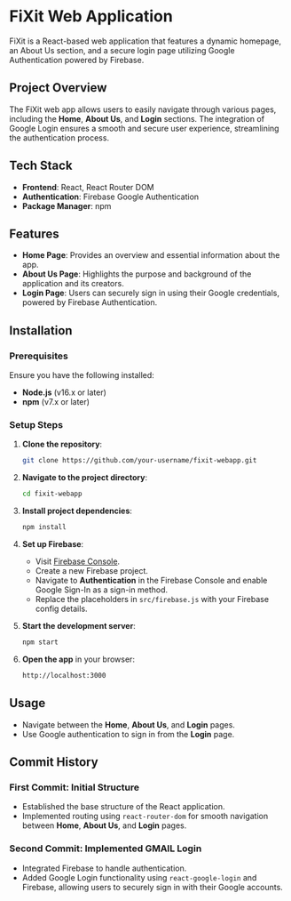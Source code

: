 # **FiXit Web Application**

FiXit is a React-based web application that features a dynamic homepage, an About Us section, and a secure login page utilizing Google Authentication powered by Firebase.

## **Project Overview**

The FiXit web app allows users to easily navigate through various pages, including the **Home**, **About Us**, and **Login** sections. The integration of Google Login ensures a smooth and secure user experience, streamlining the authentication process.

## **Tech Stack**

- **Frontend**: React, React Router DOM
- **Authentication**: Firebase Google Authentication
- **Package Manager**: npm

## **Features**

- **Home Page**: Provides an overview and essential information about the app.
- **About Us Page**: Highlights the purpose and background of the application and its creators.
- **Login Page**: Users can securely sign in using their Google credentials, powered by Firebase Authentication.

## **Installation**

### **Prerequisites**

Ensure you have the following installed:

- **Node.js** (v16.x or later)
- **npm** (v7.x or later)

### **Setup Steps**

1. **Clone the repository**:

   ```bash
   git clone https://github.com/your-username/fixit-webapp.git
   ```

2. **Navigate to the project directory**:

   ```bash
   cd fixit-webapp
   ```

3. **Install project dependencies**:

   ```bash
   npm install
   ```

4. **Set up Firebase**:

   - Visit [Firebase Console](https://console.firebase.google.com/).
   - Create a new Firebase project.
   - Navigate to **Authentication** in the Firebase Console and enable Google Sign-In as a sign-in method.
   - Replace the placeholders in `src/firebase.js` with your Firebase config details.

5. **Start the development server**:

   ```bash
   npm start
   ```

6. **Open the app** in your browser:

   ```bash
   http://localhost:3000
   ```

## **Usage**

- Navigate between the **Home**, **About Us**, and **Login** pages.
- Use Google authentication to sign in from the **Login** page.

## **Commit History**

### **First Commit**: Initial Structure

- Established the base structure of the React application.
- Implemented routing using `react-router-dom` for smooth navigation between **Home**, **About Us**, and **Login** pages.

### **Second Commit**: Implemented GMAIL Login

- Integrated Firebase to handle authentication.
- Added Google Login functionality using `react-google-login` and Firebase, allowing users to securely sign in with their Google accounts.


